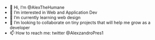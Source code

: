 - 👋 Hi, I’m @AlexTheHumane
- 👀 I’m interested in Web and Application Dev
- 🌱 I’m currently learning web design
- 💞️ I’m looking to collaborate on tiny projects that will help me grow as a developer
- 📫 How to reach me: twitter @AlexzandroPres1

<!---
AlexTheHumane/AlexTheHumane is a ✨ special ✨ repository because its `README.md` (this file) appears on your GitHub profile.
You can click the Preview link to take a look at your changes.
--->
